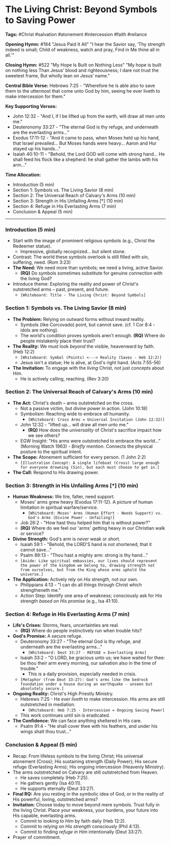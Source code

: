 # The Living Christ: Beyond Symbols to Saving Power

**Tags:** #Christ #salvation #atonement #intercession #faith #reliance

**Opening Hymn:** #184 "Jesus Paid It All"
"I hear the Savior say, ‘Thy strength indeed is small; Child of weakness, watch and pray, Find in Me thine all in all.’"

**Closing Hymn:** #522 "My Hope Is Built on Nothing Less"
"My hope is built on nothing less Than Jesus’ blood and righteousness; I dare not trust the sweetest frame, But wholly lean on Jesus’ name."

**Central Bible Verse:** Hebrews 7:25 - "Wherefore he is able also to save them to the uttermost that come unto God by him, seeing he ever liveth to make intercession for them."

**Key Supporting Verses:**
*   John 12:32 - "And I, if I be lifted up from the earth, will draw all men unto me."
*   Deuteronomy 33:27 - "The eternal God is thy refuge, and underneath are the everlasting arms..."
*   Exodus 17:11-12 - "And it came to pass, when Moses held up his hand, that Israel prevailed... But Moses hands were heavy... Aaron and Hur stayed up his hands..."
*   Isaiah 40:10-11 - "Behold, the Lord GOD will come with strong hand... He shall feed his flock like a shepherd: he shall gather the lambs with his arm..."

**Time Allocation:**
- Introduction (5 min)
- Section 1: Symbols vs. The Living Savior (8 min)
- Section 2: The Universal Reach of Calvary's Arms (10 min)
- Section 3: Strength in His Unfailing Arms [*] (10 min)
- Section 4: Refuge in His Everlasting Arms (7 min)
- Conclusion & Appeal (5 min)

---

### Introduction (5 min)
-   Start with the image of prominent religious symbols (e.g., Christ the Redeemer statue).
    -   Impressive, globally recognized... but silent stone.
-   Contrast: The world these symbols overlook is still filled with sin, suffering, need. (Rom 3:23)
-   **The Need:** We need more than symbols; we need a living, active Savior.
    -   **(RQ)** Do symbols sometimes substitute for genuine connection with the living God?
-   Introduce theme: Exploring the reality and power of Christ's outstretched arms – past, present, and future.
    -   `[Whiteboard: Title - The Living Christ: Beyond Symbols]`

### Section 1: Symbols vs. The Living Savior (8 min)
-   **The Problem:** Relying on outward forms without inward reality.
    -   Symbols (like Corcovado) point, but cannot save. (cf. 1 Cor 8:4 - idols are nothing).
    -   The world's condition proves symbols aren't enough. **(RQ)** Where do people mistakenly place their trust?
-   **The Reality:** We must look *beyond* the visible, heavenward by faith. (Heb 12:2)
    -   `[Whiteboard: Symbol (Points) <---> Reality (Saves - Heb 12:2)]`
    -   Jesus isn't a statue; He is alive, at God's right hand. (Acts 7:55-56)
-   **The Invitation:** To engage with the *living* Christ, not just concepts about Him.
    -   He is actively calling, reaching. (Rev 3:20)

### Section 2: The Universal Reach of Calvary's Arms (10 min)
-   **The Act:** Christ's death – arms outstretched on the cross.
    -   Not a passive victim, but divine power in action. (John 10:18)
    -   Symbolism: Reaching wide to embrace *all* humanity.
        -   `[Whiteboard: Cross Arms = Universal Invitation (John 12:32)]`
    -   John 12:32 - "lifted up... will draw all men unto me."
        -   **(RQ)** How does the *universality* of Christ's sacrifice impact how we see others?
    -   EGW Insight: "His arms were outstretched to embrace the world..." (Morning Watch 1963) - *Briefly mention*. Connects the physical posture to the spiritual intent.
-   **The Scope:** Atonement sufficient for every person. (1 John 2:2)
    -   `[Illustration Concept: A single lifeboat (Cross) large enough for everyone drowning (Sin), but each must choose to get in.]`
-   **The Call:** Respond to His drawing power.

### Section 3: Strength in His Unfailing Arms [*] (10 min)
-   **Human Weakness:** We tire, falter, need support.
    -   Moses' arms grew heavy (Exodus 17:11-12). A picture of human limitation in spiritual warfare/service.
        -   `[Whiteboard: Moses' Arms (Human Effort - Needs Support) vs. God's Arms (Divine Power - Unfailing)]`
    -   Job 26:2 - "How hast thou helped him that is without power?"
    -   **(RQ)** Where do we feel our 'arms' getting heavy in our Christian walk or service?
-   **Divine Strength:** God's arm is *never* weak or short.
    -   Isaiah 59:1 - "Behold, the LORD'S hand is not shortened, that it cannot save..."
    -   Psalm 89:13 - "Thou hast a mighty arm: strong is thy hand..."
    -   `[Aside: Like spiritual embassies, our lives should represent the power of the kingdom we belong to, drawing strength not from ourselves, but from the King whose arms uphold the universe.]`
-   **The Application:** Actively rely on His strength, not our own.
    -   Philippians 4:13 - "I can do all things through Christ which strengtheneth me."
    -   Action Step: Identify one area of weakness; consciously ask for His strength *based on His promise* (e.g., Isa 41:10).

### Section 4: Refuge in His Everlasting Arms (7 min)
-   **Life's Crises:** Storms, fears, uncertainties are real.
    -   **(RQ)** Where do people instinctively run when trouble hits?
-   **God's Promise:** A secure refuge.
    -   Deuteronomy 33:27 - "The eternal God is thy refuge, and underneath are the everlasting arms..."
        -   `[Whiteboard: Deut 33:27 - REFUGE = Everlasting Arms]`
    -   Isaiah 33:2 - "O LORD, be gracious unto us; we have waited for thee: be thou their arm every morning, our salvation also in the time of trouble."
        -   This is a daily provision, especially needed in crisis.
    -   `[Metaphor (from Deut 33:27): God's arms like the bedrock foundation under a house during an earthquake - unseen but absolutely secure.]`
-   **Ongoing Reality:** Christ's High Priestly Ministry.
    -   Hebrews 7:25 - He *ever liveth* to make intercession. His arms are still outstretched in mediation.
        -   `[Whiteboard: Heb 7:25 - Intercession = Ongoing Saving Power]`
    -   This work continues until sin is eradicated.
-   **The Confidence:** We can face anything sheltered in His care.
    -   Psalm 91:4 - "He shall cover thee with his feathers, and under his wings shalt thou trust..."

### Conclusion & Appeal (5 min)
-   Recap: From lifeless symbols to the living Christ; His universal atonement (Cross); His sustaining strength (Daily Power); His secure refuge (Everlasting Arms); His ongoing intercession (Heavenly Ministry).
-   The arms outstretched on Calvary are still outstretched from Heaven.
    -   He saves completely (Heb 7:25).
    -   He gathers gently (Isa 40:11).
    -   He supports eternally (Deut 33:27).
-   **Final RQ:** Are you resting in the symbolic idea of God, or in the reality of His powerful, loving, outstretched arms?
-   **Invitation:** Choose today to move beyond mere symbols. Trust fully in the living Christ. Place your weakness, your burdens, your future into His capable, everlasting arms.
    -   Commit to looking *to Him* by faith daily (Heb 12:2).
    -   Commit to relying on *His strength* consciously (Phil 4:13).
    -   Commit to finding *refuge in Him* intentionally (Deut 33:27).
-   Prayer of commitment.